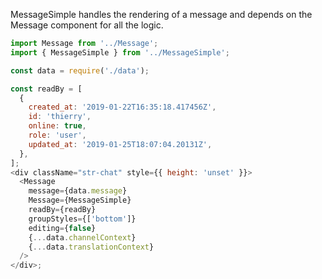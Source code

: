 MessageSimple handles the rendering of a message and depends on the Message component for all the logic.

```js
import Message from '../Message';
import { MessageSimple } from '../MessageSimple';

const data = require('./data');

const readBy = [
  {
    created_at: '2019-01-22T16:35:18.417456Z',
    id: 'thierry',
    online: true,
    role: 'user',
    updated_at: '2019-01-25T18:07:04.20131Z',
  },
];
<div className="str-chat" style={{ height: 'unset' }}>
  <Message
    message={data.message}
    Message={MessageSimple}
    readBy={readBy}
    groupStyles={['bottom']}
    editing={false}
    {...data.channelContext}
    {...data.translationContext}
  />
</div>;
```
